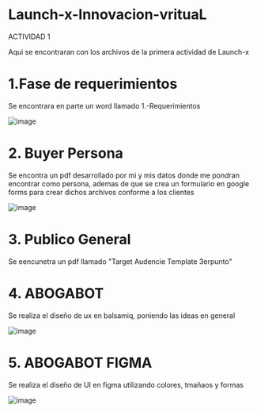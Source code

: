 # Launch-x-Innovacion-vrituaL
ACTIVIDAD 1

Aqui se encontraran con los archivos de la primera actividad de Launch-x

# 1.Fase de requerimientos

Se encontrara en parte un word llamado 1.-Requerimientos

![image](https://user-images.githubusercontent.com/96146923/156116324-7264be8f-304f-4861-8d71-5ab661cd1a12.png)

# 2. Buyer Persona

Se encontra un pdf desarrollado por mi y mis datos donde me pondran encontrar como persona, ademas de que se crea un formulario en google forms para 
crear dichos archivos conforme a los clientes


![image](https://user-images.githubusercontent.com/96146923/156116493-ff7406e7-a17e-4faf-a484-00f2126717bb.png)


# 3. Publico General

Se eencunetra un pdf  llamado "Target Audencie Template 3erpunto" 

# 4. ABOGABOT

Se realiza el diseño de ux en balsamiq, poniendo las ideas en general

![image](https://user-images.githubusercontent.com/96146923/156117860-2156048a-d97e-4183-99dc-a3d34b8805b5.png)

# 5. ABOGABOT FIGMA

Se realiza el diseño de UI en figma utilizando colores, tmañaos y formas

![image](https://user-images.githubusercontent.com/96146923/156118467-2e65912e-ceab-476e-af75-f8d579388893.png)





